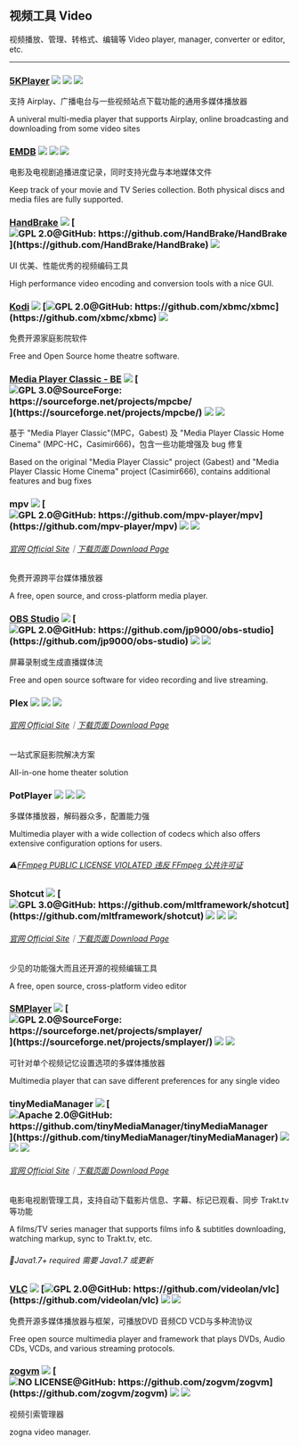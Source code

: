 ## 视频工具   Video

视频播放、管理、转格式、编辑等   Video player, manager, converter or editor, etc.

---

### [5KPlayer](https://www.5kplayer.com/) ![](/assets/图片2.png) ![](/assets/united-states.png) ![](/assets/multi_platform.png)

支持 Airplay、广播电台与一些视频站点下载功能的通用多媒体播放器

A univeral multi-media player that supports Airplay, online broadcasting and downloading from some video sites

### [EMDB](http://www.emdb.eu/) ![](/assets/图片2.png) ![](/assets/earth-globe.png) ![](/assets/usb.png)

电影及电视剧追播进度记录，同时支持光盘与本地媒体文件

Keep track of your movie and TV Series collection. Both physical discs and media files are fully supported.

### [HandBrake](http://handbrake.fr/) ![](/assets/图片2.png) [![](/assets/open-source-icon.png "GPL 2.0@GitHub: https://github.com/HandBrake/HandBrake")](https://github.com/HandBrake/HandBrake) ![](/assets/earth-globe.png)

UI 优美、性能优秀的视频编码工具

High performance video encoding and conversion tools with a nice GUI.

### [Kodi](https://kodi.tv/) ![](/assets/图片2.png) [![](/assets/open-source-icon.png "GPL 2.0@GitHub: https://github.com/xbmc/xbmc")](https://github.com/xbmc/xbmc) ![](/assets/earth-globe.png)

免费开源家庭影院软件

Free and Open Source home theatre software.

### [Media Player Classic - BE](https://mpcbe.sourceforge.io/) ![](/assets/图片2.png) [![](/assets/open-source-icon.png "GPL 3.0@SourceForge: https://sourceforge.net/projects/mpcbe/")](https://sourceforge.net/projects/mpcbe/) ![](/assets/earth-globe.png) ![](/assets/usb.png)

基于 "Media Player Classic"\(MPC，Gabest\) 及 "Media Player Classic Home Cinema" \(MPC-HC，Casimir666\)，包含一些功能增强及 bug 修复

Based on the original "Media Player Classic" project \(Gabest\) and "Media Player Classic Home Cinema" project \(Casimir666\), contains additional features and bug fixes

### mpv ![](/assets/图片2.png) [![](/assets/open-source-icon.png "GPL 2.0@GitHub: https://github.com/mpv-player/mpv")](https://github.com/mpv-player/mpv) ![](/assets/united-states.png) ![](/assets/multi_platform.png)

###### [官网 Official Site](https://mpv.io/)｜[下载页面 Download Page](https://mpv.io/installation/)

免费开源跨平台媒体播放器

A free, open source, and cross-platform media player.

### [OBS Studio](https://obsproject.com/) ![](/assets/图片2.png) [![](/assets/open-source-icon.png "GPL 2.0@GitHub: https://github.com/jp9000/obs-studio")](https://github.com/jp9000/obs-studio) ![](/assets/united-states.png) ![](/assets/usb.png)

屏幕录制或生成直播媒体流

Free and open source software for video recording and live streaming.

### Plex ![](/assets/图片2.png) ![](/assets/earth-globe.png) ![](/assets/multi_platform.png)

###### [官网 Official Site](https://www.plex.tv/)｜[下载页面 Download Page](https://www.plex.tv/apps/)

一站式家庭影院解决方案

All-in-one home theater solution

### PotPlayer ![](/assets/图片2.png) ![](/assets/earth-globe.png) ![](/assets/multi_platform.png)

多媒体播放器，解码器众多，配置能力强

Multimedia player with a wide collection of codecs which also offers extensive configuration options for users.

###### ⚠[FFmpeg PUBLIC LICENSE VIOLATED   违反 FFmpeg 公共许可证](https://github.com/FFmpeg/web/blob/master/src/shame#L63)

### Shotcut ![](/assets/图片2.png) [![](/assets/open-source-icon.png "GPL 3.0@GitHub: https://github.com/mltframework/shotcut")](https://github.com/mltframework/shotcut) ![](/assets/earth-globe.png) ![](/assets/usb.png) ![](/assets/multi_platform.png)

###### [官网 Official Site](https://www.shotcut.org/)｜[下载页面 Download Page](https://www.shotcut.org/download/)

少见的功能强大而且还开源的视频编辑工具

A free, open source, cross-platform video editor

### [SMPlayer](https://sourceforge.net/projects/smplayer/) ![](/assets/图片2.png) [![](/assets/open-source-icon.png "GPL 2.0@SourceForge: https://sourceforge.net/projects/smplayer/")](https://sourceforge.net/projects/smplayer/) ![](/assets/earth-globe.png) ![](/assets/multi_platform.png)

可针对单个视频记忆设置选项的多媒体播放器

Multimedia player that can save different preferences for any single video

### tinyMediaManager ![](/assets/图片2.png) [![](/assets/open-source-icon.png "Apache 2.0@GitHub: https://github.com/tinyMediaManager/tinyMediaManager")](https://github.com/tinyMediaManager/tinyMediaManager) ![](/assets/earth-globe.png) ![](/assets/usb.png) ![](/assets/multi_platform.png)

###### [官网 Official Site](http://www.tinymediamanager.org/)｜[下载页面 Download Page](http://www.tinymediamanager.org/download/)

电影电视剧管理工具，支持自动下载影片信息、字幕、标记已观看、同步 Trakt.tv 等功能

A films/TV series manager that supports films info & subtitles downloading, watching markup, sync to Trakt.tv, etc.

###### 📌Java1.7+ required 需要 Java1.7 或更新

### [VLC](http://www.videolan.org/vlc/index.html) ![](/assets/图片2.png) [![](/assets/open-source-icon.png "GPL 2.0@GitHub: https://github.com/videolan/vlc")](https://github.com/videolan/vlc) ![](/assets/earth-globe.png) ![](/assets/multi_platform.png)

免费开源多媒体播放器与框架，可播放DVD 音频CD VCD与多种流协议

Free open source multimedia player and framework that plays DVDs, Audio CDs, VCDs, and various streaming protocols.
       
### [**zogvm**](https://github.com/zogvm/zogvm) ![](/assets/图片2.png) [![](/assets/open-source-icon.png "NO LICENSE@GitHub: https://github.com/zogvm/zogvm")](https://github.com/zogvm/zogvm) ![](/assets/china.png) ![](/assets/usb.png)      

视频引索管理器       

zogna video manager.
